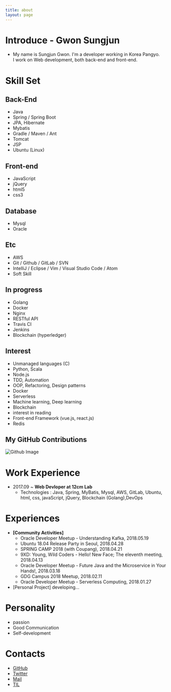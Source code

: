 ```yaml
---
title: about
layout: page
---
```


# Introduce - Gwon Sungjun

- My name is Sungjun Gwon. I'm a developer working in Korea Pangyo. <br />I work on Web development, both back-end and front-end.

# Skill Set

## Back-End
- Java  
- Spring / Spring Boot
- JPA, Hibernate
- Mybatis
- Gradle / Maven / Ant
- Tomcat
- JSP
- Ubuntu (Linux)

## Front-end
- JavaScript
- jQuery
- html5
- css3

## Database
- Mysql
- Oracle

## Etc
- AWS
- Git / Github / GitLab / SVN
- IntelliJ / Eclipse / Vim / Visual Studio Code / Atom
- Soft Skill

## In progress
- Golang
- Docker
- Nginx
- RESTful API
- Travis CI
- Jenkins
- Blockchain (hyperledger)

## Interest
- Unmanaged languages (C)
- Python, Scala
- Node.js
- TDD, Automation
- OOP, Refactoring, Design patterns
- Docker
- Serverless
- Machine learning, Deep learning
- Blockchain
- interest in reading
- Front-end Framework (vue.js, react.js)
- Redis

## My GitHub Contributions

![Github Image](https://ghchart.rshah.org/gwonsungjun)

# Work Experience
- 2017.09 ~ **Web Devloper at 12cm Lab**
  - Technologies : Java, Spring, MyBatis, Mysql, AWS, GitLab, Ubuntu, html, css, javaScript, jQuery, Blockchain (Golang),DevOps

# Experiences
- **[Community Activities]**
  - Oracle Developer Meetup - Understanding Kafka, 2018.05.19
  - Ubuntu 18.04 Release Party in Seoul, 2018.04.28
  - SPRING CAMP 2018 (with Coupang), 2018.04.21
  - 9XD: Young, Wild Coders - Hello! New Face; The eleventh meeting, 2018.04.13
  - Oracle Developer Meetup - Future Java and the Microservice in Your Hands!, 2018.03.18
  - GDG Campus 2018 Meetup, 2018.02.11
  - Oracle Developer Meetup - Serverless Computing, 2018.01.27
- [Personal Project] developing...  

# Personality
- passion
- Good Communication
- Self-development

# Contacts
- [GitHub](https://github.com/gwonsungjun)
- [Twitter](https://twitter.com/kwen5600)
- [Mail](mailto:sungjunpizz@gmail)
- [TIL](https://github.com/gwonsungjun/TIL)
